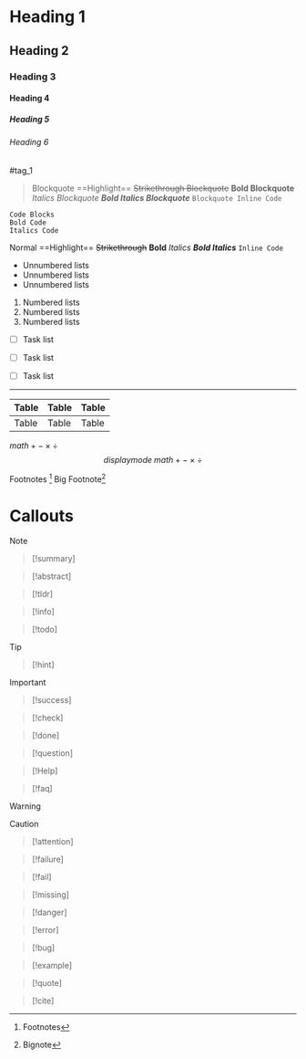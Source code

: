 # Heading 1
## Heading 2
### Heading 3
#### Heading 4
##### Heading 5
###### Heading 6

#tag_1 

>Blockquote
>==Highlight==
>~~Strikethrough Blockquote~~
>**Bold Blockquote**
>*Italics Blockquote*
>***Bold Italics Blockquote***
>`Blockquote Inline Code`

```
Code Blocks
Bold Code
Italics Code
```

Normal
==Highlight==
~~Strikethrough~~
**Bold**
*Italics*
***Bold Italics***
`Inline Code`

- Unnumbered lists
- Unnumbered lists
- Unnumbered lists

1. Numbered lists
2. Numbered lists
3. Numbered lists

- [ ] Task list
- [ ] Task list
- [ ] Task list


---

| Table | Table | Table |
| ----- | ----- | ----- |
| Table | Table | Table      |

$math + - \times \div$
$$displaymode\;math + - \times \div$$


Footnotes [^1]
Big Footnote[^bignote]

[^1]: Footnotes
[^bignote]: Bignote

# Callouts

>[!note] 

>[!summary] 

>[!abstract] 

>[!tldr] 

>[!info] 

>[!todo] 

>[!tip] 

>[!hint] 

>[!important] 

>[!success] 

>[!check] 

>[!done] 

>[!question] 

>[!Help] 

>[!faq] 

>[!warning] 

>[!caution] 

>[!attention] 

>[!failure] 

>[!fail] 

>[!missing] 

>[!danger] 

>[!error] 

>[!bug] 

>[!example] 

>[!quote] 

>[!cite] 

